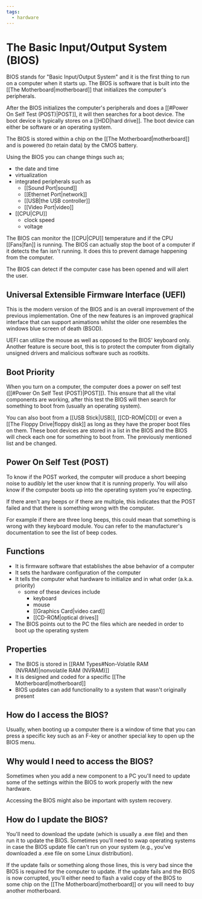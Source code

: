 ```yaml
---
tags:
  - hardware
---
```

# The Basic Input/Output System (BIOS)

BIOS stands for "Basic Input/Output System" and it is the first thing to run on a computer when it starts up. The BIOS is software that is built into the [[The Motherboard|motherboard]] that initializes the computer's peripherals.

After the BIOS initializes the computer's peripherals and does a [[#Power On Self Test (POST)|POST]], it will then searches for a boot device. The boot device is typically stores on a [[HDD|hard drive]]. The boot device can either be software or an operating system.

The BIOS is stored within a chip on the [[The Motherboard|motherboard]] and is powered (to retain data) by the CMOS battery.

Using the BIOS you can change things such as;

- the date and time
- virtualization
- integrated peripherals such as
	- [[Sound Port|sound]]
	- [[Ethernet Port|network]]
	- [[USB|the USB controller]]
	- [[Video Port|video]]
- [[CPU|CPU]]
	- clock speed
	- voltage

The BIOS can monitor the [[CPU|CPU]] temperature and if the CPU [[Fans|fan]] is running. The BIOS can actually stop the boot of a computer if it detects the fan isn't running. It does this to prevent damage happening from the computer.

The BIOS can detect if the computer case has been opened and will alert the user.

## Universal Extensible Firmware Interface (UEFI)

This is the modern version of the BIOS and is an overall improvement of the previous implementation. One of the new features is an improved graphical interface that can support animations whilst the older one resembles the windows blue screen of death (BSOD).

UEFI can utilize the mouse as well as opposed to the BIOS' keyboard only. Another feature is secure boot, this is to protect the computer from digitally unsigned drivers and malicious software such as rootkits.

## Boot Priority

When you turn on a computer, the computer does a power on self test ([[#Power On Self Test (POST)|POST]]). This ensure that all the vital components are working, after this test the BIOS will then search for something to boot from (usually an operating system).

You can also boot from a [[USB Stick|USB]], [[CD-ROM|CD]] or even a [[The Floppy Drive|floppy disk]] as long as they have the proper boot files on them. These boot devices are stored in a list in the BIOS and the BIOS will check each one for something to boot from. The previously mentioned list and be changed.

## Power On Self Test (POST)

To know if the POST worked, the computer will produce a short beeping noise to audibly let the user know that it is running properly. You will also know if the computer boots up into the operating system you're expecting.

If there aren't any beeps or if there are multiple, this indicates that the POST failed and that there is something wrong with the computer.

For example if there are three long beeps, this could mean that something is wrong with they keyboard module. You can refer to the manufacturer's documentation to see the list of beep codes.

## Functions

- It is firmware software that establishes the abse behavior of a computer
- It sets the hardware configuration of the computer
- It tells the computer what hardware to initialize and in what order (a.k.a. priority)
	- some of these devices include
		- keyboard
		- mouse
		- [[Graphics Card|video card]]
		- [[CD-ROM|optical drives]]
- The BIOS points out to the PC the files which are needed in order to boot up the operating system

## Properties

- The BIOS is stored in [[RAM Types#Non-Volatile RAM (NVRAM)|nonvolatile RAM (NVRAM)]]
- It is designed and coded for a specific [[The Motherboard|motherboard]]
- BIOS updates can add functionality to a system that wasn't originally present

## How do I access the BIOS?

Usually, when booting up a computer there is a window of time that you can press a specific key such as an F-key or another special key to open up the BIOS menu.

## Why would I need to access the BIOS?

Sometimes when you add a new component to a PC you'll need to update some of the settings within the BIOS to work properly with the new hardware.

Accessing the BIOS might also be important with system recovery.

## How do I update the BIOS?

You'll need to download the update (which is usually a .exe file) and then run it to update the BIOS. Sometimes you'll need to swap operating systems in case the BIOS update file can't run on your system (e.g., you've downloaded a .exe file on some Linux distribution).

If the update fails or something along those lines, this is very bad since the BIOS is required for the computer to update. If the update fails and the BIOS is now corrupted, you'll either need to flash a valid copy of the BIOS to some chip on the [[The Motherboard|motherboard]] or you will need to buy another motherboard.
